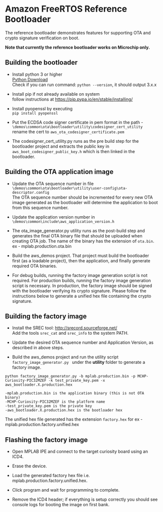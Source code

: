 # Amazon FreeRTOS Reference Bootloader ##
The reference bootloader demonstrates features for supporting OTA and crypto signature verification on boot.

**Note that currently the reference bootloader works on Microchip only.**

## Building the bootloader

* Install python 3 or higher  
  [Python Download](https://www.python.org/downloads/)  
  Check if you can run command: `python --version`, it should output 3.x.x
    
* Install pip if not already available on system  
   follow instructions at  https://pip.pypa.io/en/stable/installing/  

* Install pyopenssl by executing  
`pip install pyopenssl`

* Put the ECDSA code signer certificate in pem format in the path - 
    `\demos\common\ota\bootloader\utility\codesigner_cert_utility`  
    rename the cert to `aws_ota_codesigner_certificate.pem`  
    
* The codesigner_cert_utility.py runs as the pre build step for the bootloader 
project and extracts the public key in `aws_boot_codesigner_public_key.h` which
is then linked in the bootloader. 

## Building the OTA application image

* Update the OTA sequence number in file `\demos\common\ota\bootloader\utility\user-config\ota-descriptor.config`  
    The OTA sequence number should be incremented for every new OTA image generated as the bootloader will determine 
    the application to boot from this sequence number.
    
*  Update the application version number in `\demos\common\include\aws_application_version.h`  

*  The ota_image_generator.py utility runs as the post-build step and generates the final OTA binary file 
    that should be uploaded when creating OTA job. The name of the binary has the extension of `ota.bin`.
    ex - mplab.production.ota.bin

*  Build the aws_demos project. That project must build the bootloader first (as a loadable project), then the application, and finally generate 
   required OTA binaries.
   
*  For debug builds, running the factory image generation script is not required. For production builds, running the factory image generation script is necessary. In production, the factory image should be signed with the bootloader verifying its crypto signature. Please follow the instructions below to generate a unified hex file containing the crypto signature.
    
##  Building the factory image

* Install the SREC tool: 
  http://srecord.sourceforge.net/  
  Add the tools `srec_cat` and `srec_info` to the system PATH.

* Update the desired OTA sequence number and Application Version, as described in above steps.

* Build the aws_demos project and run the utility script `factory_image_generator.py ` under the **utility** folder to generate a factory image. 

```
python factory_image_generator.py -b mplab.production.bin -p MCHP-Curiosity-PIC32MZEF -k test_private_key.pem -x aws_bootloader.X.production.hex
```
    -mplab.production.bin is the application binary (this is not OTA binary)  
    -MCHP-Curiosity-PIC32MZEF is the platform name  
    -test_private_key.pem is the private key 
    -aws_bootloader.X.production.hex is the bootloader hex  

The unified hex file generated has the extension `factory.hex` for ex - mplab.production.factory.unified.hex

## Flashing the factory image

* Open MPLAB IPE and connect to the target curiosity board using an ICD4.

* Erase the device.

* Load the generated factory hex file i.e. mplab.production.factory.unified.hex.

* Click program and wait for programming to complete.

* Remove the ICD4 header; if everything is setup correctly you should see console logs for booting the image on first bank. 
